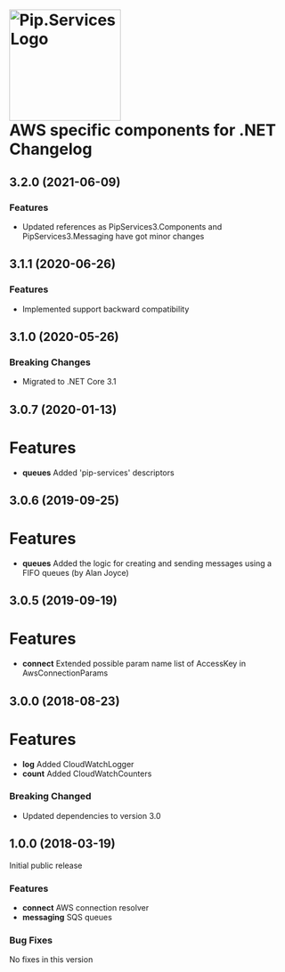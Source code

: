 # <img src="https://uploads-ssl.webflow.com/5ea5d3315186cf5ec60c3ee4/5edf1c94ce4c859f2b188094_logo.svg" alt="Pip.Services Logo" width="200"> <br/> AWS specific components for .NET Changelog

## <a name="3.2.0"></a> 3.2.0 (2021-06-09) 

### Features
* Updated references as PipServices3.Components and PipServices3.Messaging have got minor changes

## <a name="3.1.1"></a> 3.1.1 (2020-06-26)

### Features
* Implemented support backward compatibility

## <a name="3.1.0"></a> 3.1.0 (2020-05-26)
### Breaking Changes
* Migrated to .NET Core 3.1

## <a name="3.0.7"></a> 3.0.7 (2020-01-13)
# Features
* **queues** Added 'pip-services' descriptors

## <a name="3.0.6"></a> 3.0.6 (2019-09-25)
# Features
* **queues** Added the logic for creating and sending messages using a FIFO queues (by Alan Joyce)

## <a name="3.0.5"></a> 3.0.5 (2019-09-19)
# Features
* **connect** Extended possible param name list of AccessKey in AwsConnectionParams

## <a name="3.0.0"></a> 3.0.0 (2018-08-23)

# Features
* **log** Added CloudWatchLogger
* **count** Added CloudWatchCounters

### Breaking Changed
* Updated dependencies to version 3.0

## <a name="1.0.0"></a> 1.0.0 (2018-03-19)

Initial public release

### Features
* **connect** AWS connection resolver
* **messaging** SQS queues

### Bug Fixes
No fixes in this version

